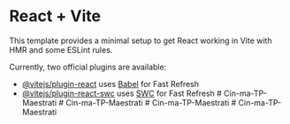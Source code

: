 # React + Vite

This template provides a minimal setup to get React working in Vite with HMR and some ESLint rules.

Currently, two official plugins are available:

- [@vitejs/plugin-react](https://github.com/vitejs/vite-plugin-react/blob/main/packages/plugin-react/README.md) uses [Babel](https://babeljs.io/) for Fast Refresh
- [@vitejs/plugin-react-swc](https://github.com/vitejs/vite-plugin-react-swc) uses [SWC](https://swc.rs/) for Fast Refresh
#   C i n - m a - T P - M a e s t r a t i  
 #   C i n - m a - T P - M a e s t r a t i  
 #   C i n - m a - T P - M a e s t r a t i  
 #   C i n - m a - T P - M a e s t r a t i  
 